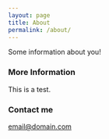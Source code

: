 ```yaml
---
layout: page
title: About
permalink: /about/
---
```


Some information about you!

### More Information

This is a test.

### Contact me

[email@domain.com](mailto:email@domain.com)
